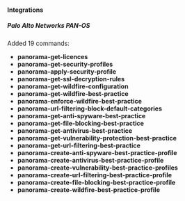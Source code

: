 
#### Integrations
##### Palo Alto Networks PAN-OS
Added 19 commands:
* **panorama-get-licences**
* **panorama-get-security-profiles**
* **panorama-apply-security-profile**
* **panorama-get-ssl-decryption-rules**
* **panorama-get-wildfire-configuration**
* **panorama-get-wildfire-best-practice**
* **panorama-enforce-wildfire-best-practice**
* **panorama-url-filtering-block-default-categories**
* **panorama-get-anti-spyware-best-practice**
* **panorama-get-file-blocking-best-practice**
* **panorama-get-antivirus-best-practice**
* **panorama-get-vulnerability-protection-best-practice**
* **panorama-get-url-filtering-best-practice**
* **panorama-create-anti-spyware-best-practice-profile**
* **panorama-create-antivirus-best-practice-profile**
* **panorama-create-vulnerability-best-practice-profiles**
* **panorama-create-url-filtering-best-practice-profile**
* **panorama-create-file-blocking-best-practice-profile**
* **panorama-create-wildfire-best-practice-profile**

